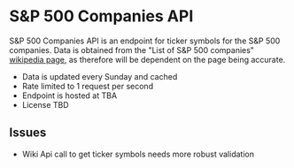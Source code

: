 # S&P 500 Companies API

S&P 500 Companies API is an endpoint for ticker symbols for the S&P 500 companies. Data is obtained from the "List of S&P 500 companies" [wikipedia page](https://en.wikipedia.org/wiki/List_of_S%26P_500_companies), as therefore will be dependent on the page being accurate.

- Data is updated every Sunday and cached
- Rate limited to 1 request per second
- Endpoint is hosted at TBA
- License TBD

## Issues
- Wiki Api call to get ticker symbols needs more robust validation